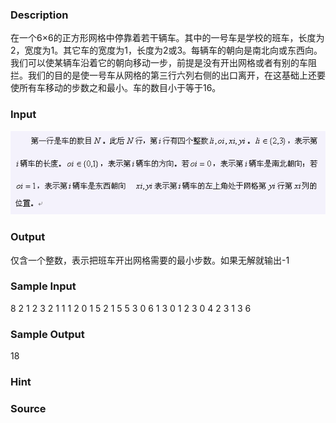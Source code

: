 
### Description
在一个6×6的正方形网格中停靠着若干辆车。其中的一号车是学校的班车，长度为2，宽度为1。其它车的宽度为1，长度为2或3。每辆车的朝向是南北向或东西向。我们可以使某辆车沿着它的朝向移动一步，前提是没有开出网格或者有别的车阻拦。我们的目的是使一号车从网格的第三行六列右侧的出口离开，在这基础上还要使所有车移动的步数之和最小。车的数目小于等于16。
### Input
![](/images/1368.jpg)

### Output
仅含一个整数，表示把班车开出网格需要的最小步数。如果无解就输出-1
### Sample Input
8
2 1 2 3
2 1 1 1
2 0 1 5
2 1 5 5
3 0 6 1
3 0 1 2
3 0 4 2
3 1 3 6

### Sample Output
18
### Hint

### Source
